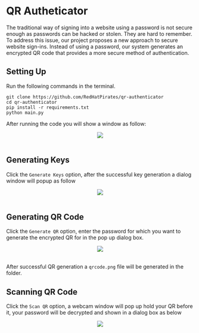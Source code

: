 # QR Autheticator
The traditional way of signing into a website using a password is not secure enough as passwords can be hacked or stolen. They are hard to remember. To address this issue, our project proposes a new approach to secure website sign-ins. Instead of using a password, our system generates an encrypted QR code that provides a more secure method of authentication.

## Setting Up
Run the following commands in the terminal.
```shell
git clone https://github.com/RedHatPirates/qr-authenticator
cd qr-authenticator
pip install -r requirements.txt
python main.py
```
After running the code you will show a window as follow:

<center><img src="https://user-images.githubusercontent.com/127814946/224886384-e9f8228e-4dc1-4f62-86f1-87a2ba0f4980.png"></center><br>

## Generating Keys
Click the `Generate Keys` option, after the successful key generation a dialog window will popup as follow
  
<center><img src="https://user-images.githubusercontent.com/127814946/224887114-13ded5f4-b4c0-454f-b935-ab2d616bff68.png"></center><br>

## Generating QR Code
Click the `Generate QR` option, enter the password for which you want to generate the encrypted QR for in the pop up dialog box.
  
<center><img src="https://user-images.githubusercontent.com/127814946/224887212-1968fbb1-88cf-4c69-9928-b56443cbc7d4.png"></center><br>
  
After successful QR generation a `qrcode.png` file will be generated in the folder.

## Scanning QR Code
Click the `Scan QR` option, a webcam window will pop up hold your QR before it, your password will be decrypted and shown in a dialog box as below

<center><img src="https://user-images.githubusercontent.com/127814946/224887434-6d5acb29-cdd7-4d14-a8cc-ede5042e10a9.png"></center><br>
